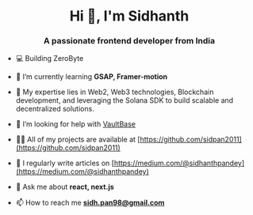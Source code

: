 <h1 align="center">Hi 👋, I'm Sidhanth</h1>
<h3 align="center">A passionate frontend developer from India</h3>

- 💻 Building ZeroByte

- 🌱 I’m currently learning **GSAP, Framer-motion**
  
- 🌟 My expertise lies in Web2, Web3 technologies, Blockchain development, and leveraging the Solana SDK to build scalable and decentralized solutions.

- 🤝 I’m looking for help with [VaultBase](https://sidhanthpandey.notion.site/Chrome-extension-Profile-Card-VaultBase-0a1cecb6a4ce4d8b9453e2e419819df0)

- 👨‍💻 All of my projects are available at [https://github.com/sidpan2011](https://github.com/sidpan2011)

- 📝 I regularly write articles on [https://medium.com/@sidhanthpandey](https://medium.com/@sidhanthpandey)

- 💬 Ask me about **react, next.js**

- 📫 How to reach me **sidh.pan98@gmail.com**
